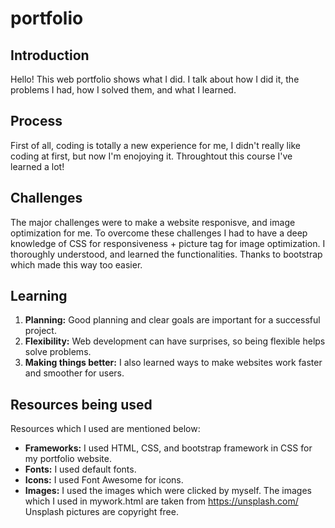# portfolio

## Introduction

Hello! This web portfolio shows what I did. I talk about how I did it, the problems I had, how I solved them, and what I learned.

## Process

First of all, coding is totally a new experience for me, I didn't really like coding at first, but now I'm enojoying it. Throughtout this course I've learned a lot!

## Challenges

The major challenges were to make a website responisve, and image optimization for me. To overcome these challenges I had to have a deep knowledge of CSS for responsiveness + picture tag for image optimization. I thoroughly understood, and learned the functionalities. Thanks to bootstrap which made this way too easier.

## Learning


1. **Planning:** Good planning and clear goals are important for a successful project.
2. **Flexibility:** Web development can have surprises, so being flexible helps solve problems.
3. **Making things better:** I also learned ways to make websites work faster and smoother for users.

## Resources being used

Resources which I used are mentioned below:

- **Frameworks:** I used HTML, CSS, and bootstrap framework in CSS for my portfolio website.
- **Fonts:** I used default fonts.
- **Icons:** I used Font Awesome for icons.
- **Images:** I used the images which were clicked by myself. The images which I used in mywork.html are taken from https://unsplash.com/ Unsplash pictures are copyright free.


